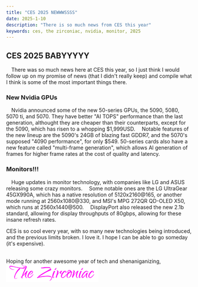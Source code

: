 ```yaml
---
title: "CES 2025 NEWWWSSSS"
date: 2025-1-10
description: "There is so much news from CES this year"
keywords: ces, the zirconiac, nvidia, monitor, 2025
---
```

<h2 id="heading">CES 2025 BABYYYYY</h2>
&emsp;There was so much news here at CES this year, so I just think I would follow up on my promise of news (that I didn't really keep) and compile what I think is some of the most important things there.  
<h3 id="heading">New Nvidia GPUs</h3>
&emsp;Nvidia announced some of the new 50-series GPUs, the 5090, 5080, 5070 ti, and 5070. They have better "AI TOPS" performance than the last generation, althought they are cheaper than their counterparts, except for the 5090, which has risen to a whopping $1,999USD.  
&emsp;Notable features of the new lineup are the 5090's 24GB of blazing fast GDDR7, and the 5070's supposed "4090 performance", for only $549. 50-series cards also have a new feature called "multi-frame generation", which allows AI generation of frames for higher frame rates at the cost of quality and latency.  
<h3 id="heading">Monitors!!!</h3>
&emsp;Huge updates in monitor technology, with companies like LG and ASUS releasing some crazy monitors.  
&emsp;Some notable ones are the LG UltraGear 45GX990A, which has a native resolution of 5120x2160@165, or another mode running at 2560x1080@330, and MSI's MPG 272QR QD-OLED X50, which runs at 2560x1440@500.  
&emsp;DisplayPort also released the new 2.1b standard, allowing for display throughputs of 80gbps, allowing for these insane refresh rates.  

CES is so cool every year, with so many new technologies being introduced, and the previous limits broken. I love it. I hope I can be able to go someday (it's expensive).
&nbsp;  
&nbsp;  

Hoping for another awesome year of tech and shenaniganizing,  
<img src="https://github.com/ZirconiaCubed3v2/ZirconiaCubed3v2.github.io/blob/main/_images/sig.png?raw=true" alt="signature" style="width:250px;"/>
